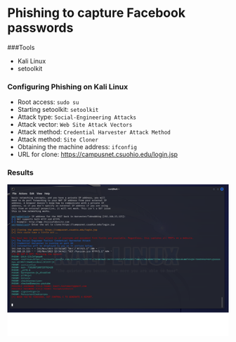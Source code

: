# Phishing to capture Facebook passwords

###Tools

- Kali Linux
- setoolkit

### Configuring Phishing on Kali Linux

- Root access: ``` sudo su ```
- Starting setoolkit: ``` setoolkit ```
- Attack type: ``` Social-Engineering Attacks ```
- Attack vector: ``` Web Site Attack Vectors ```
- Attack method: ```Credential Harvester Attack Method ```
- Attack method: ``` Site Cloner ```
- Obtaining the machine address: ``` ifconfig ```
- URL for clone: https://campusnet.csuohio.edu/login.jsp

### Results

![Alt text](./passwd.png "Result")